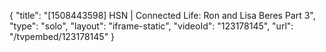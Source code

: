 {
    "title": "[1508443598] HSN | Connected Life: Ron and Lisa Beres Part 3",
    "type": "solo",
    "layout": "iframe-static",
    "videoId": "123178145",
    "url": "\/tvpembed\/123178145"
}